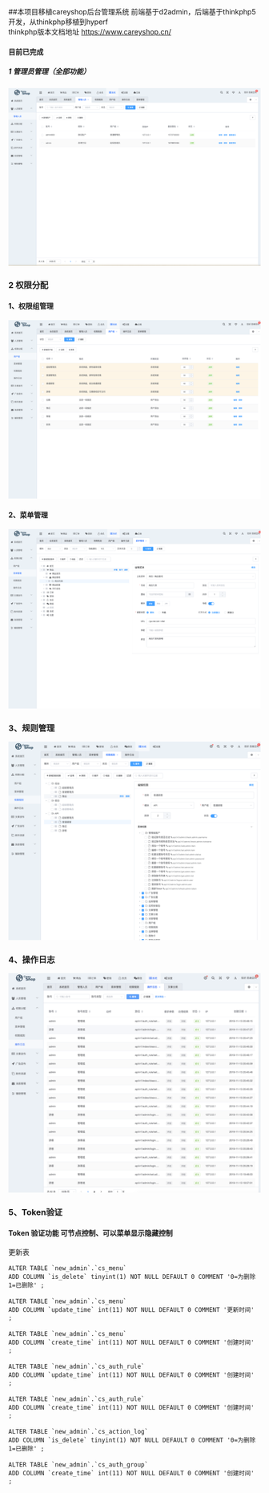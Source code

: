 ##本项目移植careyshop后台管理系统 前端基于d2admin，后端基于thinkphp5开发，从thinkphp移植到hyperf  
thinkphp版本文档地址 https://www.careyshop.cn/
#### 目前已完成
##### 1 管理员管理（全部功能）
![](./screenshot/管理员管理.png)
### 2 权限分配
####     1、权限组管理
![](./screenshot/用户组.png)
####    2、菜单管理
![](./screenshot/菜单管理.png)
###     3、规则管理
![](./screenshot/规则管理.png)
###     4、操作日志
![](./screenshot/操作日志.png)
###     5、Token验证
#### Token 验证功能 可节点控制、可以菜单显示隐藏控制

更新表

    ALTER TABLE `new_admin`.`cs_menu` 
    ADD COLUMN `is_delete` tinyint(1) NOT NULL DEFAULT 0 COMMENT '0=为删除 1=已删除' ;
    
    ALTER TABLE `new_admin`.`cs_menu` 
    ADD COLUMN `update_time` int(11) NOT NULL DEFAULT 0 COMMENT '更新时间' ;
    
    ALTER TABLE `new_admin`.`cs_menu` 
    ADD COLUMN `create_time` int(11) NOT NULL DEFAULT 0 COMMENT '创建时间' ;
    
    ALTER TABLE `new_admin`.`cs_auth_rule` 
    ADD COLUMN `update_time` int(11) NOT NULL DEFAULT 0 COMMENT '创建时间' ;
    
    ALTER TABLE `new_admin`.`cs_auth_rule` 
    ADD COLUMN `create_time` int(11) NOT NULL DEFAULT 0 COMMENT '创建时间' ;

    ALTER TABLE `new_admin`.`cs_action_log` 
    ADD COLUMN `is_delete` tinyint(1) NOT NULL DEFAULT 0 COMMENT '0=为删除 1=已删除' ;
        
    ALTER TABLE `new_admin`.`cs_auth_group` 
    ADD COLUMN `create_time` int(11) NOT NULL DEFAULT 0 COMMENT '创建时间' ;



